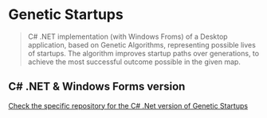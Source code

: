 # Genetic Startups
> C# .NET implementation (with Windows Froms) of a Desktop application, based on Genetic Algorithms, representing possible lives of startups. The algorithm improves startup paths over generations, to achieve the most successful outcome possible in the given map.

## C# .NET & Windows Forms version

[Check the specific repository for the C# .Net version of Genetic Startups](https://github.com/romenrg/genetic-startups-desktop-csharp-dotnet)